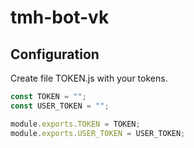 # tmh-bot-vk
## Configuration

Create file TOKEN.js with your tokens.

```javascript
const TOKEN = "";
const USER_TOKEN = "";

module.exports.TOKEN = TOKEN;
module.exports.USER_TOKEN = USER_TOKEN;
```